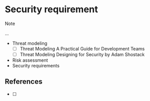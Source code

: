 # Security requirement
> [!NOTE]
> 
> ...

- Threat modeling
  - [ ] Threat Modeling A Practical Guide for Development Teams 
  - [ ] Threat Modeling Designing for Security by Adam Shostack 
- Risk assessment
- Security requirements

## References 
- [ ]